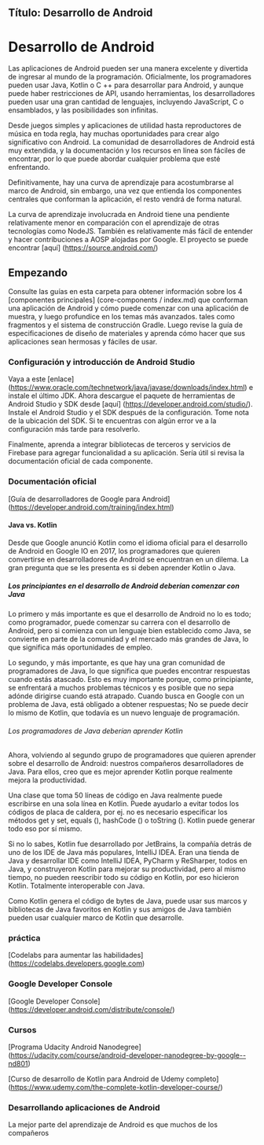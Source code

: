 Título: Desarrollo de Android
---
# Desarrollo de Android

Las aplicaciones de Android pueden ser una manera excelente y divertida de ingresar al mundo de la programación. Oficialmente, los programadores pueden usar Java, Kotlin o C ++ para desarrollar para Android, y aunque puede haber restricciones de API, usando herramientas, los desarrolladores pueden usar una gran cantidad de lenguajes, incluyendo JavaScript, C o ensamblados, y las posibilidades son infinitas.

Desde juegos simples y aplicaciones de utilidad hasta reproductores de música en toda regla, hay muchas oportunidades para crear algo significativo con Android. La comunidad de desarrolladores de Android está muy extendida, y la documentación y los recursos en línea son fáciles de encontrar, por lo que puede abordar cualquier problema que esté enfrentando.

Definitivamente, hay una curva de aprendizaje para acostumbrarse al marco de Android, sin embargo, una vez que entienda los componentes centrales que conforman la aplicación, el resto vendrá de forma natural.

La curva de aprendizaje involucrada en Android tiene una pendiente relativamente menor en comparación con el aprendizaje de otras tecnologías como NodeJS. También es relativamente más fácil de entender y hacer contribuciones a AOSP alojadas por Google. El proyecto se puede encontrar [aquí] (https://source.android.com/)

## Empezando
Consulte las guías en esta carpeta para obtener información sobre los 4 [componentes principales] (core-components / index.md) que conforman una aplicación de Android y cómo puede comenzar con una aplicación de muestra, y luego profundice en los temas más avanzados. tales como fragmentos y el sistema de construcción Gradle. Luego revise la guía de especificaciones de diseño de materiales y aprenda cómo hacer que sus aplicaciones sean hermosas y fáciles de usar.

### Configuración y introducción de Android Studio
Vaya a este [enlace] (https://www.oracle.com/technetwork/java/javase/downloads/index.html) e instale el último JDK.
Ahora descargue el paquete de herramientas de Android Studio y SDK desde [aquí] (https://developer.android.com/studio/).
Instale el Android Studio y el SDK después de la configuración. Tome nota de la ubicación del SDK.
Si te encuentras con algún error ve a la configuración más tarde para resolverlo.

Finalmente, aprenda a integrar bibliotecas de terceros y servicios de Firebase para agregar funcionalidad a su aplicación. Sería útil si revisa la documentación oficial de cada componente.

### Documentación oficial

[Guía de desarrolladores de Google para Android] (https://developer.android.com/training/index.html)

#### Java vs. Kotlin

Desde que Google anunció Kotlin como el idioma oficial para el desarrollo de Android en Google IO en 2017, los programadores que quieren convertirse en desarrolladores de Android se encuentran en un dilema. La gran pregunta que se les presenta es si deben aprender Kotlin o Java.

##### Los principiantes en el desarrollo de Android deberían comenzar con Java

Lo primero y más importante es que el desarrollo de Android no lo es todo; como programador, puede comenzar su carrera con el desarrollo de Android, pero si comienza con un lenguaje bien establecido como Java, se convierte en parte de la comunidad y el mercado más grandes de Java, lo que significa más oportunidades de empleo.

Lo segundo, y más importante, es que hay una gran comunidad de programadores de Java, lo que significa que puedes encontrar respuestas cuando estás atascado. Esto es muy importante porque, como principiante, se enfrentará a muchos problemas técnicos y es posible que no sepa adónde dirigirse cuando está atrapado. Cuando busca en Google con un problema de Java, está obligado a obtener respuestas; No se puede decir lo mismo de Kotlin, que todavía es un nuevo lenguaje de programación.

###### Los programadores de Java deberían aprender Kotlin

Ahora, volviendo al segundo grupo de programadores que quieren aprender sobre el desarrollo de Android: nuestros compañeros desarrolladores de Java. Para ellos, creo que es mejor aprender Kotlin porque realmente mejora la productividad.

Una clase que toma 50 líneas de código en Java realmente puede escribirse en una sola línea en Kotlin. Puede ayudarlo a evitar todos los códigos de placa de caldera, por ej. no es necesario especificar los métodos get y set, equals (), hashCode () o toString (). Kotlin puede generar todo eso por sí mismo.

Si no lo sabes, Kotlin fue desarrollado por JetBrains, la compañía detrás de uno de los IDE de Java más populares, IntelliJ IDEA. Eran una tienda de Java y desarrollar IDE como IntelliJ IDEA, PyCharm y ReSharper, todos en Java, y construyeron Kotlin para mejorar su productividad, pero al mismo tiempo, no pueden reescribir todo su código en Kotlin, por eso hicieron Kotlin. Totalmente interoperable con Java.

Como Kotlin genera el código de bytes de Java, puede usar sus marcos y bibliotecas de Java favoritos en Kotlin y sus amigos de Java también pueden usar cualquier marco de Kotlin que desarrolle.

### práctica

[Codelabs para aumentar las habilidades] (https://codelabs.developers.google.com)

### Google Developer Console

[Google Developer Console] (https://developer.android.com/distribute/console/)

### Cursos

[Programa Udacity Android Nanodegree] (https://udacity.com/course/android-developer-nanodegree-by-google--nd801)

[Curso de desarrollo de Kotlin para Android de Udemy completo] (https://www.udemy.com/the-complete-kotlin-developer-course/)

### Desarrollando aplicaciones de Android

La mejor parte del aprendizaje de Android es que muchos de los compañeros
